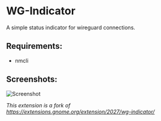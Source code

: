 # WG-Indicator
A simple status indicator for wireguard connections.

## Requirements:
* nmcli

## Screenshots:

![Screenshot](".github/screenshot1.png")





*This extension is a fork of https://extensions.gnome.org/extension/2027/wg-indicator/*

